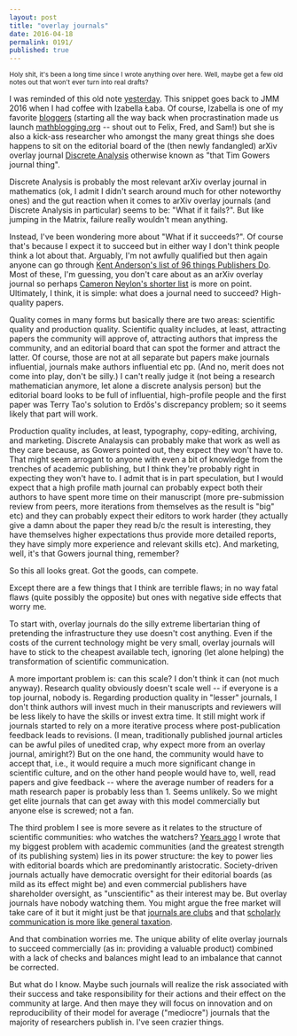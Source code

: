 ```yaml
---
layout: post
title: "overlay journals"
date: 2016-04-18
permalink: 0191/
published: true
---
```



<small>Holy shit, it's been a long time since I wrote anything over here. Well, maybe get a few old notes out that won't ever turn into real drafts?</small>


I was reminded of this old note [yesterday](https://twitter.com/jasonpriem/status/842099694281019392). This snippet goes back to JMM 2016 when I had coffee with Izabella Łaba. Of course, Izabella is one of my favorite [bloggers]() (starting all the way back when procrastination made us launch [mathblogging.org](https://mathblogging.org) -- shout out to Felix, Fred, and Sam!) but she is also a kick-ass researcher who amongst the many great things she does happens to sit on the editorial board of the (then newly fandangled) arXiv overlay journal [Discrete Analysis](http://discreteanalysisjournal.com/) otherwise known as "that Tim Gowers journal thing". 

Discrete Analysis is probably the most relevant arXiv overlay journal in mathematics (ok, I admit I didn't search around much for other noteworthy ones) and the gut reaction when it comes to arXiv overlay journals (and Discrete Analysis in particular) seems to be: "What if it fails?". But like jumping in the Matrix, failure really wouldn't mean anything.

Instead, I've been wondering more about "What if it succeeds?". Of course that's because I expect it to succeed but in either way I don't think people think a lot about that. Arguably, I'm not awfully qualified but then again anyone can go through [Kent Anderson's list of 96 things Publishers Do](https://scholarlykitchen.sspnet.org/2016/02/01/guest-post-kent-anderson-updated-96-things-publishers-do-2016-edition/). Most of these, I'm guessing, you don't care about as an arXiv overlay journal so perhaps [Cameron Neylon's shorter list](http://cameronneylon.net/blog/polecon-of-oa-publishing-i-what-is-it-publishers-do-anyway/) is more on point. Ultimately, I think, it is simple: what does a journal need to succeed? High-quality papers.

Quality comes in many forms but basically there are two areas: scientific quality and production quality. Scientific quality includes, at least, attracting papers the community will approve of, attracting authors that impress the community, and an editorial board that can spot the former and attract the latter. Of course, those are not at all separate but papers make journals influential, journals make authors influential etc pp. (And no, merit does not come into play, don't be silly.) I can't really judge it (not being a research mathematician anymore, let alone a discrete analysis person) but the editorial board looks to be full of influential, high-profile people and the first paper was Terry Tao's solution to Erdős's discrepancy problem; so it seems likely that part will work.

Production quality includes, at least, typography, copy-editing, archiving, and marketing. Discrete Analaysis can probably make that work as well as they care because, as Gowers pointed out, they expect they won't have to. That might seem arrogant to anyone with even a bit of knowledge from the trenches of academic publishing, but I think they're probably right in expecting they won't have to. I admit that is in part speculation, but I would expect that a high profile math journal can probably expect both their authors to have spent more time on their manuscript (more pre-submission review from peers, more iterations from themselves as the result is "big" etc) and they can probably expect their editors to work harder (they actually give a damn about the paper they read b/c the result is interesting, they have themselves higher expectations thus provide more detailed reports, they have simply more experience and relevant skills etc). And marketing, well, it's that Gowers journal thing, remember?

So this all looks great. Got the goods, can compete. 

Except there are a few things that I think are terrible flaws; in no way fatal flaws (quite possibly the opposite) but ones with negative side effects that worry me.

To start with, overlay journals do the silly extreme libertarian thing of pretending the infrastructure they use doesn't cost anything. Even if the costs of the current technology might be very small, overlay journals will have to stick to the cheapest available tech, ignoring (let alone helping) the transformation of scientific communication.

A more important problem is: can this scale? I don't think it can (not much anyway). Research quality obviously doesn't scale well -- if everyone is a top journal, nobody is. Regarding production quality in "lesser" journals, I don't think authors will invest much in their manuscripts and reviewers will be less likely to have the skills or invest extra time. It still might work if journals started to rely on a more iterative process where post-publication feedback leads to revisions. (I mean, traditionally published journal articles can be awful piles of unedited crap, why expect more from an overlay journal, amiright?) But on the one hand, the community would have to accept that, i.e., it would require a much more significant change in scientific culture, and on the other hand people would have to, well, read papers and give feedback -- where the average number of readers for a math research paper is probably less than 1. Seems unlikely. So we might get elite journals that can get away with this model commercially but anyone else is screwed; not a fan.

The third problem I see is more severe as it relates to the structure of scientific communities: who watches the watchers? [Years ago](https://www.peterkrautzberger.org/0118/#a-democratization-of-the-communities) I wrote that my biggest problem with academic communities (and the greatest strength of its publishing system) lies in its power structure: the key to power lies with editorial boards which are predominantly  aristocratic. Society-driven journals actually have democratic oversight for their editorial boards (as mild as its effect might be) and even commercial publishers have shareholder oversight, as "unscientific" as their interest may be. But overlay journals have nobody watching them. You might argue the free market will take care of it but it might just be that [journals are clubs](http://cameronneylon.net/blog/the-goods-in-the-scholarly-marketplace/) and that [scholarly communication is more like general taxation](http://cameronneylon.net/blog/scholarly-communications-less-of-a-market-more-like-general-taxation/).

And that combination worries me. The unique ability of elite overlay journals to succeed commercially (as in: providing a valuable product) combined with a lack of checks and balances might lead to an imbalance that cannot be corrected. 

But what do I know. Maybe such journals will realize the risk associated with their success and take responsibility for their actions and their effect on the community at large. And then maye they will focus on innovation and on reproducibility of their model for average ("mediocre") journals that the majority of researchers publish in. I've seen crazier things.